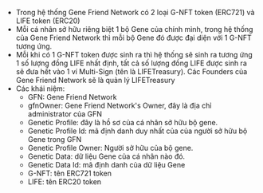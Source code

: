- Trong hệ thống Gene Friend Network có 2 loại G-NFT token (ERC721) và LIFE token (ERC20) 
- Mỗi cá nhân sở hữu riêng biệt 1 bộ Gene của chính mình, trong hệ thống của 
Gene Friend Network thì mỗi bộ Gene đó được đại diện với 1 G-NFT tương ứng.
- Mỗi khi có 1 G-NFT token được sinh ra thì hệ thống sẽ sinh ra tương ứng 1 
số lượng đồng LIFE nhất định, tất cả số lượng đồng LIFE được sinh ra sẽ đưa hết
vào 1 ví Multi-Sign (tên là LIFETreasury). Các Founders của Gene Friend Network 
sẽ là quản lý LIFETreasury
- Các khái niệm:
  - GFN: Gene Friend Network
  - gfnOwner: Gene Friend Network's Owner, đây là địa chỉ administrator của GFN 
  - Genetic Profile: đây là hồ sơ của cá nhân sở hữu bộ gene.
  - Genetic Profile Id: mã định danh duy nhất của của người sở hữu bộ Gene trong GFN
  - Genetic Profile Owner: Người sở hữu của bộ gene.
  - Genetic Data: dữ liệu Gene của cá nhân nào đó.
  - Genetic Data Id: mã định danh của dữ liệu Gene
  - G-NFT: tên ERC721 token
  - LIFE: tên ERC20 token 